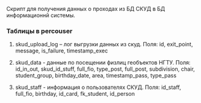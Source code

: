 Скрипт для получения данных о проходах из БД СКУД в БД информационнй системы.

### Таблицы в percouser

1. skud_upload_log – лог выгрузки данных из скуд. Поля: id, exit_point, message, is_failure, timestamp_exec

2. skud_data - данные по посещении физлиц геобъектов НГТУ. Поля: id_in_out, skud_id_stuff, full_fio, type_post, full_post, subdivision, chair, student_group, birthday_date, area, timestamp_pass, type_pass

3. skud_staff - информация о пользователях СКУД. Поля: id_staff, full_fio, birthday, id_card, fk_student, id_person
